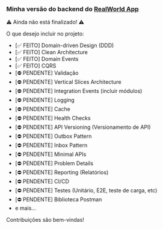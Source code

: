 
### Minha versão do backend do [RealWorld App](https://github.com/gothinkster/realworld)

⚠ Ainda não está finalizado! ⚠  

O que desejo incluir no projeto:  
- [✅ FEITO] Domain-driven Design (DDD)  
- [✅ FEITO] Clean Architecture  
- [✅ FEITO] Domain Events  
- [✅ FEITO] CQRS  
- [⛔ PENDENTE] Validação  
- [⛔ PENDENTE] Vertical Slices Architecture  
- [⛔ PENDENTE] Integration Events  (incluir módulos)
- [⛔ PENDENTE] Logging  
- [⛔ PENDENTE] Cache  
- [⛔ PENDENTE] Health Checks  
- [⛔ PENDENTE] API Versioning (Versionamento de API)  
- [⛔ PENDENTE] Outbox Pattern  
- [⛔ PENDENTE] Inbox Pattern  
- [⛔ PENDENTE] Minimal APIs  
- [⛔ PENDENTE] Problem Details  
- [⛔ PENDENTE] Reporting (Relatórios)  
- [⛔ PENDENTE] CI/CD
- [⛔ PENDENTE] Testes (Unitário, E2E, teste de carga, etc)
- [⛔ PENDENTE] Biblioteca Postman
- e mais...  

Contribuições são bem-vindas!  

